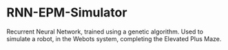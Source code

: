 # RNN-EPM-Simulator
Recurrent Neural Network, trained using a genetic algorithm. Used to simulate a robot, in the Webots system, completing the Elevated Plus Maze.
